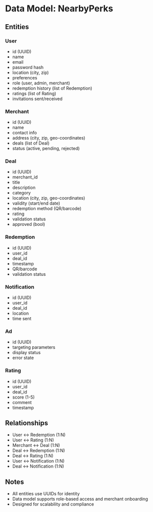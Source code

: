 # Data Model: NearbyPerks

## Entities

### User
- id (UUID)
- name
- email
- password hash
- location (city, zip)
- preferences
- role (user, admin, merchant)
- redemption history (list of Redemption)
- ratings (list of Rating)
- invitations sent/received

### Merchant
- id (UUID)
- name
- contact info
- address (city, zip, geo-coordinates)
- deals (list of Deal)
- status (active, pending, rejected)

### Deal
- id (UUID)
- merchant_id
- title
- description
- category
- location (city, zip, geo-coordinates)
- validity (start/end date)
- redemption method (QR/barcode)
- rating
- validation status
- approved (bool)

### Redemption
- id (UUID)
- user_id
- deal_id
- timestamp
- QR/barcode
- validation status

### Notification
- id (UUID)
- user_id
- deal_id
- location
- time sent

### Ad
- id (UUID)
- targeting parameters
- display status
- error state

### Rating
- id (UUID)
- user_id
- deal_id
- score (1-5)
- comment
- timestamp

## Relationships
- User <-> Redemption (1:N)
- User <-> Rating (1:N)
- Merchant <-> Deal (1:N)
- Deal <-> Redemption (1:N)
- Deal <-> Rating (1:N)
- User <-> Notification (1:N)
- Deal <-> Notification (1:N)

## Notes
- All entities use UUIDs for identity
- Data model supports role-based access and merchant onboarding
- Designed for scalability and compliance
